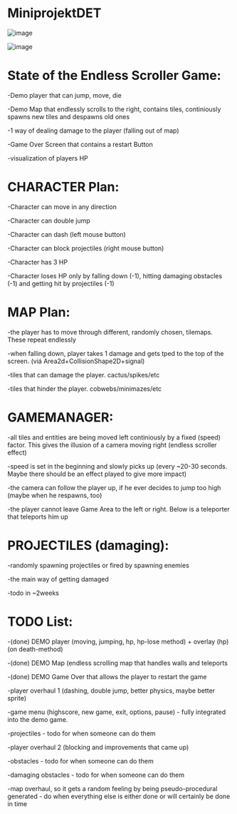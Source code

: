 # MiniprojektDET

![image](https://user-images.githubusercontent.com/43958643/162927534-273b90b1-7328-4461-adbe-510801eb94f6.png)

![image](https://user-images.githubusercontent.com/43958643/162927470-ee7e2759-6f1c-4c25-b43c-b7ebffa5e608.png)

# State of the Endless Scroller Game:

  -Demo player that can jump, move, die

  -Demo Map that endlessly scrolls to the right, contains tiles, continiously spawns new tiles and despawns old ones

  -1 way of dealing damage to the player (falling out of map)

  -Game Over Screen that contains a restart Button

  -visualization of players HP
  
# CHARACTER Plan:

-Character can move in any direction

-Character can double jump

-Character can dash (left mouse button)

-Character can block projectiles (right mouse button)

-Character has 3 HP

-Character loses HP only by falling down (-1), hitting damaging obstacles (-1) and getting hit by projectiles (-1)

# MAP Plan:

-the player has to move through different, randomly chosen, tilemaps. These repeat endlessly

-when falling down, player takes 1 damage and gets tped to the top of the screen. (viá Area2d+CollisionShape2D+signal)

-tiles that can damage the player. cactus/spikes/etc

-tiles that hinder the player. cobwebs/minimazes/etc

# GAMEMANAGER:

-all tiles and entities are being moved left continiously by a fixed (speed) factor. This gives the illusion of a camera moving right (endless scroller effect)

-speed is set in the beginning and slowly picks up (every ~20-30 seconds. Maybe there should be an effect played to give more impact)

-the camera can follow the player up, if he ever decides to jump too high (maybe when he respawns, too)

-the player cannot leave Game Area to the left or right. Below is a teleporter that teleports him up

# PROJECTILES (damaging):

-randomly spawning projectiles or fired by spawning enemies

-the main way of getting damaged 

-todo in ~2weeks

# TODO List:

-(done) DEMO player (moving, jumping, hp, hp-lose method) + overlay (hp) (on death-method)

-(done) DEMO Map (endless scrolling map that handles walls and teleports

-(done) DEMO Game Over that allows the player to restart the game

-player overhaul 1 (dashing, double jump, better physics, maybe better sprite)

-game menu (highscore, new game, exit, options, pause) - fully integrated into the demo game.

-projectiles - todo for when someone can do them

-player overhaul 2 (blocking and improvements that came up)

-obstacles - todo for when someone can do them

-damaging obstacles - todo for when someone can do them

-map overhaul, so it gets a random feeling by being pseudo-procedural generated - do when everything else is either done or will certainly be done in time

